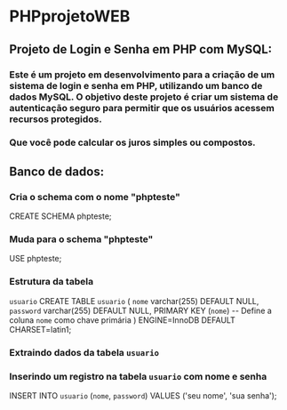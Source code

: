 # PHPprojetoWEB

## Projeto de Login e Senha em PHP com MySQL:

### Este é um projeto em desenvolvimento para a criação de um sistema de login e senha em PHP, utilizando um banco de dados MySQL. O objetivo deste projeto é criar um sistema de autenticação seguro para permitir que os usuários acessem recursos protegidos.

### Que você pode calcular os juros simples ou compostos.

## Banco de dados:

### Cria o schema com o nome "phpteste"

CREATE SCHEMA phpteste;

### Muda para o schema "phpteste"

USE phpteste;

### Estrutura da tabela

`usuario`
CREATE TABLE `usuario` (
  `nome` varchar(255) DEFAULT NULL,
  `password` varchar(255) DEFAULT NULL,
  PRIMARY KEY (`nome`) -- Define a coluna `nome` como chave primária
) ENGINE=InnoDB DEFAULT CHARSET=latin1;

### Extraindo dados da tabela `usuario`
### Inserindo um registro na tabela `usuario` com nome e senha
INSERT INTO `usuario` (`nome`, `password`) VALUES
('seu nome', 'sua senha');

